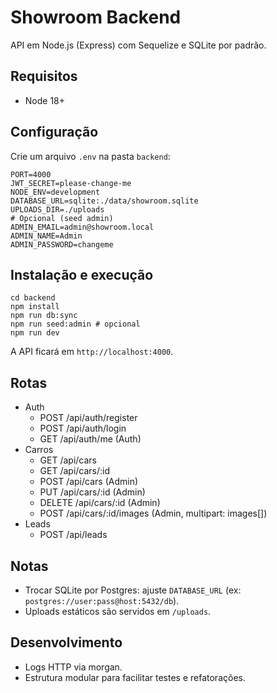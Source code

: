 # Showroom Backend

API em Node.js (Express) com Sequelize e SQLite por padrão.

## Requisitos
- Node 18+

## Configuração
Crie um arquivo `.env` na pasta `backend`:

```
PORT=4000
JWT_SECRET=please-change-me
NODE_ENV=development
DATABASE_URL=sqlite:./data/showroom.sqlite
UPLOADS_DIR=./uploads
# Opcional (seed admin)
ADMIN_EMAIL=admin@showroom.local
ADMIN_NAME=Admin
ADMIN_PASSWORD=changeme
```

## Instalação e execução
```
cd backend
npm install
npm run db:sync
npm run seed:admin # opcional
npm run dev
```
A API ficará em `http://localhost:4000`.

## Rotas
- Auth
  - POST /api/auth/register
  - POST /api/auth/login
  - GET  /api/auth/me (Auth)
- Carros
  - GET    /api/cars
  - GET    /api/cars/:id
  - POST   /api/cars (Admin)
  - PUT    /api/cars/:id (Admin)
  - DELETE /api/cars/:id (Admin)
  - POST   /api/cars/:id/images (Admin, multipart: images[])
- Leads
  - POST /api/leads

## Notas
- Trocar SQLite por Postgres: ajuste `DATABASE_URL` (ex: `postgres://user:pass@host:5432/db`).
- Uploads estáticos são servidos em `/uploads`.

## Desenvolvimento
- Logs HTTP via morgan.
- Estrutura modular para facilitar testes e refatorações.
